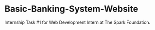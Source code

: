 # Basic-Banking-System-Website
Internship Task #1 for Web Development Intern at The Spark Foundation.
